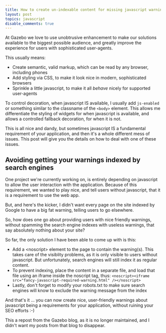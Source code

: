 ```yaml
---
title: How to create un-indexable content for missing javascript warnings
layout: post
topics: javascript
disable_comments: true
---
```


At Gazebo we love to use unobtrusive enhancement to make our solutions available to the biggest possible audience, and greatly improve the experience for users with sophisticated user-agents.

This usually means:

* Create semantic, valid markup, which can be read by any browser, including phones
* Add styling via CSS, to make it look nice in modern, sophisticated browsers
* Sprinkle a little javascript, to make it all *behave* nicely for supported user-agents


To control decoration, when javascript IS available, I usually add `js-enabled` or something similar to the classname of the `<body>` element. This allows me differentiate the styling of widgets for when javascript is available, and allows a controlled fallback decoration, for when it is not.


This is all nice and dandy, but sometimes javascript IS a fundamental requirement of your application, and then it's a whole different mess of issues. This post will give you the details on how to deal with one of these issues.

## Avoiding getting your warnings indexed by search engines

One project we're currently working on, is entirely depending on javascript to allow the user interaction with the application. Because of this requirement, we wanted to play nice, and tell users without javascript, that it is a requirement to use the web app.

But, and here's the kicker, I didn't want every page on the site indexed by Google to have a big fat warning, telling users to go elsewhere.

So, how does one go about providing users with nice friendly warnings, without spamming the search engine indexes with useless warnings, that say absolutely nothing about your site?

So far, the only solution I have been able to come up with is this:

* Add a &lt;noscript&gt; element to the page to contain the warning(s). This takes care of the visiblity problems, as it is only visible to users without javascript. But unfortunately, search engines will still index it as regular content.
* To prevent indexing, place the content in a separate file, and load that file using an iframe inside the noscript tag, thus: `<noscript><iframe src="fancy-javascript-required-warning.html" /></noscript>`
* Lastly, don't forget to modify your robots.txt to make sure search engines will know to exclude the warning message from the index

And that's it ... you can now create nice, user-friendly warnings about javascript being a requirements for your application, without ruining your SEO efforts :-)

This a repost from the Gazebo blog, as it is no longer maintained, and I didn't want my posts from that blog to disappear.